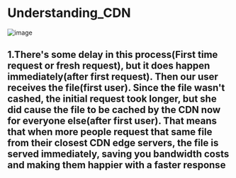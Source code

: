 # Understanding_CDN
![image](https://user-images.githubusercontent.com/114154205/208679738-df6acf48-f0b3-48b9-8af4-4d826afb1c95.png)

## 1.There's some delay in this process(First time request or fresh request), but it does happen immediately(after first request). Then our user receives the file(first user). Since the file wasn't cashed, the initial request took longer, but she did cause the file to be cached by the CDN now for everyone else(after first user). That means that when more people request that same file from their closest CDN edge servers, the file is served immediately, saving you bandwidth costs and making them happier with a faster response
